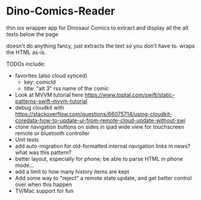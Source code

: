 # Dino-Comics-Reader

thin ios wrapper app for Dinosaur Comics to extract and display all the alt texts below the page

doesn't do anything fancy, just extracts the text so you don't have to. wraps the HTML as-is.

TODOs include:
* favorites (also cloud synced)
    * key: comicId
    * title: "alt 3" rss name of the comic
* Look at MVVM tutorial here https://www.toptal.com/swift/static-patterns-swift-mvvm-tutorial
* debug cloudkit with https://stackoverflow.com/questions/66075714/using-cloudkit-coredata-how-to-update-ui-from-remote-cloud-update-without-swi
* clone navigation buttons on sides in ipad wide view for touchscreen remote or bluetooth controller
* Unit tests
* add auto-migration for old-formatted internal navigation links in news? what was this pattern?
* better layout, especially for phone; be able to parse HTML in phone mode...
* add a limit to how many history items are kept
* Add some way to "reject" a remote state update, and get better control over when this happen
* TV/Mac support for fun
